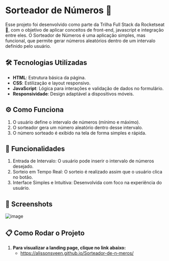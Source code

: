 # Sorteador de Números 🎲

Esse projeto foi desenvolvido como parte da Trilha Full Stack da Rocketseat 🚀, com o objetivo de aplicar conceitos de front-end, javascript e integração entre eles. O Sorteador de Números é uma aplicação simples, mas funcional, que permite gerar números aleatórios dentro de um intervalo definido pelo usuário.

## 🛠️ Tecnologias Utilizadas

- **HTML**: Estrutura básica da página.
- **CSS**: Estilização e layout responsivo.
- **JavaScript**: Lógica para interações e validação de dados no formulário.
- **Responsividade**: Design adaptável a dispositivos móveis.

## ⚙️ Como Funciona

1. O usuário define o intervalo de números (mínimo e máximo).
2. O sorteador gera um número aleatório dentro desse intervalo.
3. O número sorteado é exibido na tela de forma simples e rápida.


## 🚀 Funcionalidades
1. Entrada de Intervalo: O usuário pode inserir o intervalo de números desejado.
2. Sorteio em Tempo Real: O sorteio é realizado assim que o usuário clica no botão.
3. Interface Simples e Intuitiva: Desenvolvida com foco na experiência do usuário.

## 📸 Screenshots
  ![image](https://github.com/user-attachments/assets/4803f004-824c-4647-bdd1-1e448ccb5178)


## 📋 Como Rodar o Projeto

1. **Para visualizar a landing page, clique no link abaixo:**
    - https://alissonsveen.github.io/Sorteador-de-n-meros/
